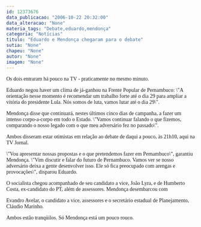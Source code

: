 ```yaml
---
id: 12373676
data_publicacao: "2006-10-22 20:32:00"
data_alteracao: "None"
materia_tags: "Debate,eduardo,mendonça"
categoria: "Notícias"
titulo: "Eduardo e Mendonça chegaram para o debate"
sutia: "None"
chapeu: "None"
autor: "None"
imagem: "None"
---
```

<p><P><FONT face=Verdana>Os dois entraram há pouco na TV - praticamente no mesmo minuto.</FONT></P></p>
<p><P><FONT face=Verdana>Eduardo negou haver um clima de já-ganhou na Frente Popular de Pernambuco: \"A orientação nesse momento é recomendar um trabalho forte até o dia 29 para ampliar a vitória do presidente Lula. Nós somos de luta, vamos lutar até o dia 29\".</FONT></P></p>
<p><P><FONT face=Verdana>Mendonça disse que continuará, nestes últimos cinco dias de campanha, a fazer um intenso corpo-a-corpo em todo o Estado. \"Vamos continuar falando o que fizemos, comparando o nosso legado com o que meu adversário fez no passado\".</FONT></P></p>
<p><P><FONT face=Verdana>Ambos disseram estar otimistas em relação ao debate de daqui a pouco, às 21h10, aqui na TV Jornal.</FONT></P></p>
<p><P><FONT face=Verdana>\"Vou apresentar nossas propostas e o que pretendemos fazer em Pernambuco\", garantiu Mendonça. \"Vim discutir e falar do futuro de Pernambuco. Vamos ver se nosso adversário deixa a gente desenvolver isso. Ele só fica preocupado com arengas e provocações\", disparou Eduardo.</FONT></P></p>
<p><P><FONT face=Verdana>O socialista chegou acompanhado de seu candidato a vice, João Lyra, e de Humberto Costa, ex-candidato do PT, além de assessores. Mendonça desembarcou com</p>
<p> Evandro Avelar, o candidato a vice, assessores e o secretário estadual de Planejamento, Cláudio Marinho.</FONT></P></p>
<p><P><FONT face=Verdana>Ambos estão tranqüilos. Só Mendonça está um pouco rouco.</FONT></P> </p>

